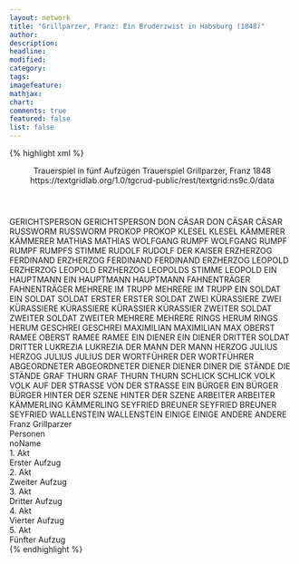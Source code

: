 ```yaml
---
layout: network
title: "Grillparzer, Franz: Ein Bruderzwist in Habsburg (1848)"
author:
description:
headline:
modified:
category:
tags:
imagefeature:
mathjax:
chart:
comments: true
featured: false
list: false
---
```

{% highlight xml %}
<?xml-model href="https://raw.githubusercontent.com/DLiNa/project/master/rules/lina.rnc"?><?xml-model href="https://raw.githubusercontent.com/DLiNa/project/master/rules/lina.sch"?>
<play xmlns="http://lina.digital">
  <header>
    <title>Ein Bruderzwist in Habsburg</title>
    <subtitle>Trauerspiel in fünf Aufzügen</subtitle>
    <genretitle>Trauerspiel</genretitle>
    <author>Grillparzer, Franz</author>
    <date type="print"/>
    <date type="premiere" when="1872"/>
    <date type="written" when="1848">1848</date>
    <source>https://textgridlab.org/1.0/tgcrud-public/rest/textgrid:ns9c.0/data</source>
  </header>
  <personae>
    <character>
      <name>GERICHTSPERSON</name>
      <alias xml:id="gerichtsperson">
        <name>GERICHTSPERSON</name>
      </alias>
    </character>
    <character>
      <name>DON CÄSAR</name>
      <alias xml:id="don_cäsar">
        <name>DON CÄSAR</name>
      </alias>
      <alias xml:id="cäsar">
        <name>CÄSAR</name>
      </alias>
    </character>
    <character>
      <name>RUSSWORM</name>
      <alias xml:id="russworm">
        <name>RUSSWORM</name>
      </alias>
    </character>
    <character>
      <name>PROKOP</name>
      <alias xml:id="prokop">
        <name>PROKOP</name>
      </alias>
    </character>
    <character>
      <name>KLESEL</name>
      <alias xml:id="klesel">
        <name>KLESEL</name>
      </alias>
    </character>
    <character>
      <name>KÄMMERER</name>
      <alias xml:id="kämmerer">
        <name>KÄMMERER</name>
      </alias>
    </character>
    <character>
      <name>MATHIAS</name>
      <alias xml:id="mathias">
        <name>MATHIAS</name>
      </alias>
    </character>
    <character>
      <name>WOLFGANG RUMPF</name>
      <alias xml:id="wolfgang_rumpf">
        <name>WOLFGANG RUMPF</name>
      </alias>
      <alias xml:id="rumpf">
        <name>RUMPF</name>
      </alias>
      <alias xml:id="rumpfs_stimme">
        <name>RUMPFS STIMME</name>
      </alias>
    </character>
    <character>
      <name>RUDOLF</name>
      <alias xml:id="rudolf">
        <name>RUDOLF</name>
      </alias>
      <alias xml:id="der_kaiser">
        <name>DER KAISER</name>
      </alias>
    </character>
    <character>
      <name>ERZHERZOG FERDINAND</name>
      <alias xml:id="erzherzog_ferdinand">
        <name>ERZHERZOG FERDINAND</name>
      </alias>
      <alias xml:id="ferdinand">
        <name>FERDINAND</name>
      </alias>
    </character>
    <character>
      <name>ERZHERZOG LEOPOLD</name>
      <alias xml:id="erzherzog_leopold">
        <name>ERZHERZOG LEOPOLD</name>
      </alias>
      <alias xml:id="erzherzog_leopolds_stimme">
        <name>ERZHERZOG LEOPOLDS STIMME</name>
      </alias>
      <alias xml:id="leopold">
        <name>LEOPOLD</name>
      </alias>
    </character>
    <character>
      <name>EIN HAUPTMANN</name>
      <alias xml:id="ein_hauptmann">
        <name>EIN HAUPTMANN</name>
      </alias>
      <alias xml:id="hauptmann">
        <name>HAUPTMANN</name>
      </alias>
    </character>
    <character>
      <name>FAHNENTRÄGER</name>
      <alias xml:id="fahnenträger">
        <name>FAHNENTRÄGER</name>
      </alias>
    </character>
    <character>
      <name>MEHRERE IM TRUPP</name>
      <alias xml:id="mehrere_im_trupp">
        <name>MEHRERE IM TRUPP</name>
      </alias>
    </character>
    <character>
      <name>EIN SOLDAT</name>
      <alias xml:id="ein_soldat">
        <name>EIN SOLDAT</name>
      </alias>
      <alias xml:id="soldat">
        <name>SOLDAT</name>
      </alias>
      <alias xml:id="erster">
        <name>ERSTER</name>
      </alias>
      <alias xml:id="erster_soldat">
        <name>ERSTER SOLDAT</name>
      </alias>
    </character>
    <character>
      <name>ZWEI KÜRASSIERE</name>
      <alias xml:id="zwei_kürassiere">
        <name>ZWEI KÜRASSIERE</name>
      </alias>
      <alias xml:id="kürassiere">
        <name>KÜRASSIERE</name>
      </alias>
    </character>
    <character>
      <name>KÜRASSIER</name>
      <alias xml:id="kürassier">
        <name>KÜRASSIER</name>
      </alias>
    </character>
    <character>
      <name>ZWEITER SOLDAT</name>
      <alias xml:id="zweiter_soldat">
        <name>ZWEITER SOLDAT</name>
      </alias>
      <alias xml:id="zweiter">
        <name>ZWEITER</name>
      </alias>
    </character>
    <character>
      <name>MEHRERE</name>
      <alias xml:id="mehrere">
        <name>MEHRERE</name>
      </alias>
    </character>
    <character>
      <name>RINGS HERUM</name>
      <alias xml:id="rings_herum">
        <name>RINGS HERUM</name>
      </alias>
    </character>
    <character>
      <name>GESCHREI</name>
      <alias xml:id="geschrei">
        <name>GESCHREI</name>
      </alias>
    </character>
    <character>
      <name>MAXIMILIAN</name>
      <alias xml:id="maximilian">
        <name>MAXIMILIAN</name>
      </alias>
      <alias xml:id="max">
        <name>MAX</name>
      </alias>
    </character>
    <character>
      <name>OBERST RAMEE</name>
      <alias xml:id="oberst_ramee">
        <name>OBERST RAMEE</name>
      </alias>
      <alias xml:id="ramee">
        <name>RAMEE</name>
      </alias>
    </character>
    <character>
      <name>EIN DIENER</name>
      <alias xml:id="ein_diener">
        <name>EIN DIENER</name>
      </alias>
    </character>
    <character>
      <name>DRITTER SOLDAT</name>
      <alias xml:id="dritter">
        <name>DRITTER</name>
      </alias>
    </character>
    <character>
      <name>LUKREZIA</name>
      <alias xml:id="lukrezia">
        <name>LUKREZIA</name>
      </alias>
    </character>
    <character>
      <name>DER MANN</name>
      <alias xml:id="der_mann">
        <name>DER MANN</name>
      </alias>
    </character>
    <character>
      <name>HERZOG JULIUS</name>
      <alias xml:id="herzog_julius">
        <name>HERZOG JULIUS</name>
      </alias>
      <alias xml:id="julius">
        <name>JULIUS</name>
      </alias>
    </character>
    <character>
      <name>DER WORTFÜHRER</name>
      <alias xml:id="der_wortführer">
        <name>DER WORTFÜHRER</name>
      </alias>
    </character>
    <character>
      <name>ABGEORDNETER</name>
      <alias xml:id="abgeordneter">
        <name>ABGEORDNETER</name>
      </alias>
    </character>
    <character>
      <name>DIENER</name>
      <alias xml:id="diener">
        <name>DIENER</name>
      </alias>
      <alias xml:id="diner">
        <name>DINER</name>
      </alias>
    </character>
    <character>
      <name>DIE STÄNDE</name>
      <alias xml:id="die_stände">
        <name>DIE STÄNDE</name>
      </alias>
    </character>
    <character>
      <name>GRAF THURN</name>
      <alias xml:id="graf_thurn">
        <name>GRAF THURN</name>
      </alias>
      <alias xml:id="thurn">
        <name>THURN</name>
      </alias>
    </character>
    <character>
      <name>SCHLICK</name>
      <alias xml:id="schlick">
        <name>SCHLICK</name>
      </alias>
    </character>
    <character>
      <name>VOLK</name>
      <alias xml:id="volk">
        <name>VOLK</name>
      </alias>
      <alias xml:id="auf_der_strasse">
        <name>AUF DER STRASSE</name>
      </alias>
      <alias xml:id="von_der_strasse">
        <name>VON DER STRASSE</name>
      </alias>
    </character>
    <character>
      <name>EIN BÜRGER</name>
      <alias xml:id="ein_bürger">
        <name>EIN BÜRGER</name>
      </alias>
      <alias xml:id="bürger">
        <name>BÜRGER</name>
      </alias>
    </character>
    <character>
      <name>HINTER DER SZENE</name>
      <alias xml:id="hinter_der_szene">
        <name>HINTER DER SZENE</name>
      </alias>
    </character>
    <character>
      <name>ARBEITER</name>
      <alias xml:id="arbeiter">
        <name>ARBEITER</name>
      </alias>
    </character>
    <character>
      <name>KÄMMERLING</name>
      <alias xml:id="kämmerling">
        <name>KÄMMERLING</name>
      </alias>
    </character>
    <character>
      <name>SEYFRIED BREUNER</name>
      <alias xml:id="seyfried_breuner">
        <name>SEYFRIED BREUNER</name>
      </alias>
      <alias xml:id="seyfried">
        <name>SEYFRIED</name>
      </alias>
    </character>
    <character>
      <name>WALLENSTEIN</name>
      <alias xml:id="wallenstein">
        <name>WALLENSTEIN</name>
      </alias>
    </character>
    <character>
      <name>EINIGE</name>
      <alias xml:id="einige">
        <name>EINIGE</name>
      </alias>
    </character>
    <character>
      <name>ANDERE</name>
      <alias xml:id="andere">
        <name>ANDERE</name>
      </alias>
    </character>
  </personae>
  <text>
    <div>
      <head>Franz Grillparzer</head>
    </div>
    <div>
      <head>Personen</head>
      <div>
        <head>noName</head>
      </div>
    </div>
    <div>
      <head>1. Akt</head>
      <div>
        <head>Erster Aufzug</head>
        <sp who="#gerichtsperson">
          <amount n="5" unit="speech_acts"/>
          <amount n="39" unit="words"/>
          <amount n="6" unit="lines"/>
          <amount n="210" unit="chars"/>
        </sp>
        <sp who="#don_cäsar">
          <amount n="22" unit="speech_acts"/>
          <amount n="727" unit="words"/>
          <amount n="101" unit="lines"/>
          <amount n="3905" unit="chars"/>
        </sp>
        <sp who="#russworm">
          <amount n="2" unit="speech_acts"/>
          <amount n="172" unit="words"/>
          <amount n="24" unit="lines"/>
          <amount n="916" unit="chars"/>
        </sp>
        <sp who="#prokop">
          <amount n="2" unit="speech_acts"/>
          <amount n="19" unit="words"/>
          <amount n="3" unit="lines"/>
          <amount n="107" unit="chars"/>
        </sp>
        <sp who="#klesel">
          <amount n="23" unit="speech_acts"/>
          <amount n="400" unit="words"/>
          <amount n="61" unit="lines"/>
          <amount n="2167" unit="chars"/>
        </sp>
        <sp who="#kämmerer">
          <amount n="4" unit="speech_acts"/>
          <amount n="31" unit="words"/>
          <amount n="6" unit="lines"/>
          <amount n="179" unit="chars"/>
        </sp>
        <sp who="#mathias">
          <amount n="19" unit="speech_acts"/>
          <amount n="264" unit="words"/>
          <amount n="43" unit="lines"/>
          <amount n="1397" unit="chars"/>
        </sp>
        <sp who="#rumpf">
          <amount n="34" unit="speech_acts"/>
          <amount n="473" unit="words"/>
          <amount n="82" unit="lines"/>
          <amount n="2655" unit="chars"/>
        </sp>
        <sp who="#rudolf">
          <amount n="45" unit="speech_acts"/>
          <amount n="1461" unit="words"/>
          <amount n="203" unit="lines"/>
          <amount n="7697" unit="chars"/>
        </sp>
        <sp who="#erzherzog_ferdinand">
          <amount n="24" unit="speech_acts"/>
          <amount n="528" unit="words"/>
          <amount n="74" unit="lines"/>
          <amount n="2850" unit="chars"/>
        </sp>
        <sp who="#erzherzog_leopolds_stimme">
          <amount n="1" unit="speech_acts"/>
          <amount n="2" unit="words"/>
          <amount n="1" unit="lines"/>
          <amount n="6" unit="chars"/>
        </sp>
        <sp who="#erzherzog_leopold">
          <amount n="1" unit="speech_acts"/>
          <amount n="4" unit="words"/>
          <amount n="1" unit="lines"/>
          <amount n="17" unit="chars"/>
        </sp>
      </div>
    </div>
    <div>
      <head>2. Akt</head>
      <div>
        <head>Zweiter Aufzug</head>
        <sp who="#ein_hauptmann">
          <amount n="1" unit="speech_acts"/>
          <amount n="17" unit="words"/>
          <amount n="2" unit="lines"/>
          <amount n="85" unit="chars"/>
        </sp>
        <sp who="#fahnenträger">
          <amount n="4" unit="speech_acts"/>
          <amount n="306" unit="words"/>
          <amount n="39" unit="lines"/>
          <amount n="1626" unit="chars"/>
        </sp>
        <sp who="#hauptmann">
          <amount n="15" unit="speech_acts"/>
          <amount n="223" unit="words"/>
          <amount n="35" unit="lines"/>
          <amount n="1209" unit="chars"/>
        </sp>
        <sp who="#mehrere_im_trupp">
          <amount n="1" unit="speech_acts"/>
          <amount n="11" unit="words"/>
          <amount n="1" unit="lines"/>
          <amount n="47" unit="chars"/>
        </sp>
        <sp who="#ramee">
          <amount n="17" unit="speech_acts"/>
          <amount n="368" unit="words"/>
          <amount n="53" unit="lines"/>
          <amount n="1902" unit="chars"/>
        </sp>
        <sp who="#ein_soldat">
          <amount n="1" unit="speech_acts"/>
          <amount n="4" unit="words"/>
          <amount n="1" unit="lines"/>
          <amount n="20" unit="chars"/>
        </sp>
        <sp who="#zwei_kürassiere #kürassier">
          <amount n="1" unit="speech_acts"/>
          <amount n="4" unit="words"/>
          <amount n="1" unit="lines"/>
          <amount n="19" unit="chars"/>
        </sp>
        <sp who="#soldat">
          <amount n="3" unit="speech_acts"/>
          <amount n="69" unit="words"/>
          <amount n="9" unit="lines"/>
          <amount n="354" unit="chars"/>
        </sp>
        <sp who="#kürassier">
          <amount n="2" unit="speech_acts"/>
          <amount n="9" unit="words"/>
          <amount n="2" unit="lines"/>
          <amount n="40" unit="chars"/>
        </sp>
        <sp who="#kürassiere #kürassier">
          <amount n="1" unit="speech_acts"/>
          <amount n="3" unit="words"/>
          <amount n="1" unit="lines"/>
          <amount n="17" unit="chars"/>
        </sp>
        <sp who="#zweiter_soldat">
          <amount n="2" unit="speech_acts"/>
          <amount n="59" unit="words"/>
          <amount n="9" unit="lines"/>
          <amount n="338" unit="chars"/>
        </sp>
        <sp who="#mehrere">
          <amount n="1" unit="speech_acts"/>
          <amount n="3" unit="words"/>
          <amount n="1" unit="lines"/>
          <amount n="18" unit="chars"/>
        </sp>
        <sp who="#rings_herum">
          <amount n="1" unit="speech_acts"/>
          <amount n="10" unit="words"/>
          <amount n="3" unit="lines"/>
          <amount n="45" unit="chars"/>
        </sp>
        <sp who="#geschrei">
          <amount n="2" unit="speech_acts"/>
          <amount n="5" unit="words"/>
          <amount n="2" unit="lines"/>
          <amount n="35" unit="chars"/>
        </sp>
        <sp who="#klesel">
          <amount n="47" unit="speech_acts"/>
          <amount n="970" unit="words"/>
          <amount n="141" unit="lines"/>
          <amount n="5386" unit="chars"/>
        </sp>
        <sp who="#maximilian">
          <amount n="1" unit="speech_acts"/>
          <amount n="16" unit="words"/>
          <amount n="2" unit="lines"/>
          <amount n="81" unit="chars"/>
        </sp>
        <sp who="#erzherzog_leopold">
          <amount n="2" unit="speech_acts"/>
          <amount n="45" unit="words"/>
          <amount n="6" unit="lines"/>
          <amount n="220" unit="chars"/>
        </sp>
        <sp who="#oberst_ramee">
          <amount n="1" unit="speech_acts"/>
          <amount n="2" unit="words"/>
          <amount n="1" unit="lines"/>
          <amount n="16" unit="chars"/>
        </sp>
        <sp who="#leopold">
          <amount n="29" unit="speech_acts"/>
          <amount n="332" unit="words"/>
          <amount n="48" unit="lines"/>
          <amount n="1790" unit="chars"/>
        </sp>
        <sp who="#erster">
          <amount n="8" unit="speech_acts"/>
          <amount n="107" unit="words"/>
          <amount n="15" unit="lines"/>
          <amount n="552" unit="chars"/>
        </sp>
        <sp who="#zweiter">
          <amount n="4" unit="speech_acts"/>
          <amount n="27" unit="words"/>
          <amount n="5" unit="lines"/>
          <amount n="110" unit="chars"/>
        </sp>
        <sp who="#erster_soldat">
          <amount n="1" unit="speech_acts"/>
          <amount n="9" unit="words"/>
          <amount n="1" unit="lines"/>
          <amount n="58" unit="chars"/>
        </sp>
        <sp who="#mathias">
          <amount n="36" unit="speech_acts"/>
          <amount n="744" unit="words"/>
          <amount n="104" unit="lines"/>
          <amount n="3932" unit="chars"/>
        </sp>
        <sp who="#ein_diener">
          <amount n="1" unit="speech_acts"/>
          <amount n="3" unit="words"/>
          <amount n="1" unit="lines"/>
          <amount n="21" unit="chars"/>
        </sp>
        <sp who="#max">
          <amount n="26" unit="speech_acts"/>
          <amount n="827" unit="words"/>
          <amount n="118" unit="lines"/>
          <amount n="4511" unit="chars"/>
        </sp>
        <sp who="#ferdinand">
          <amount n="26" unit="speech_acts"/>
          <amount n="449" unit="words"/>
          <amount n="64" unit="lines"/>
          <amount n="2446" unit="chars"/>
        </sp>
        <sp who="#ferdinand #leopold">
          <amount n="1" unit="speech_acts"/>
          <amount n="2" unit="words"/>
          <amount n="1" unit="lines"/>
          <amount n="11" unit="chars"/>
        </sp>
        <sp who="#ferdinand #leopold">
          <amount n="1" unit="speech_acts"/>
          <amount n="2" unit="words"/>
          <amount n="1" unit="lines"/>
          <amount n="12" unit="chars"/>
        </sp>
        <sp who="#prokop">
          <amount n="10" unit="speech_acts"/>
          <amount n="145" unit="words"/>
          <amount n="23" unit="lines"/>
          <amount n="791" unit="chars"/>
        </sp>
        <sp who="#dritter">
          <amount n="1" unit="speech_acts"/>
          <amount n="23" unit="words"/>
          <amount n="4" unit="lines"/>
          <amount n="134" unit="chars"/>
        </sp>
        <sp who="#lukrezia">
          <amount n="2" unit="speech_acts"/>
          <amount n="9" unit="words"/>
          <amount n="2" unit="lines"/>
          <amount n="41" unit="chars"/>
        </sp>
        <sp who="#erzherzog_ferdinand">
          <amount n="2" unit="speech_acts"/>
          <amount n="20" unit="words"/>
          <amount n="4" unit="lines"/>
          <amount n="94" unit="chars"/>
        </sp>
        <sp who="#don_cäsar">
          <amount n="1" unit="speech_acts"/>
          <amount n="6" unit="words"/>
          <amount n="1" unit="lines"/>
          <amount n="31" unit="chars"/>
        </sp>
      </div>
    </div>
    <div>
      <head>3. Akt</head>
      <div>
        <head>Dritter Aufzug</head>
        <sp who="#rudolf">
          <amount n="60" unit="speech_acts"/>
          <amount n="3871" unit="words"/>
          <amount n="507" unit="lines"/>
          <amount n="20764" unit="chars"/>
        </sp>
        <sp who="#der_mann">
          <amount n="1" unit="speech_acts"/>
          <amount n="8" unit="words"/>
          <amount n="1" unit="lines"/>
          <amount n="45" unit="chars"/>
        </sp>
        <sp who="#herzog_julius">
          <amount n="3" unit="speech_acts"/>
          <amount n="48" unit="words"/>
          <amount n="7" unit="lines"/>
          <amount n="247" unit="chars"/>
        </sp>
        <sp who="#julius">
          <amount n="39" unit="speech_acts"/>
          <amount n="587" unit="words"/>
          <amount n="81" unit="lines"/>
          <amount n="3042" unit="chars"/>
        </sp>
        <sp who="#prokop">
          <amount n="11" unit="speech_acts"/>
          <amount n="160" unit="words"/>
          <amount n="26" unit="lines"/>
          <amount n="872" unit="chars"/>
        </sp>
        <sp who="#wolfgang_rumpf">
          <amount n="1" unit="speech_acts"/>
          <amount n="3" unit="words"/>
          <amount n="1" unit="lines"/>
          <amount n="15" unit="chars"/>
        </sp>
        <sp who="#rumpf">
          <amount n="11" unit="speech_acts"/>
          <amount n="187" unit="words"/>
          <amount n="29" unit="lines"/>
          <amount n="1059" unit="chars"/>
        </sp>
        <sp who="#zweiter">
          <amount n="1" unit="speech_acts"/>
          <amount n="77" unit="words"/>
          <amount n="11" unit="lines"/>
          <amount n="433" unit="chars"/>
        </sp>
        <sp who="#der_wortführer">
          <amount n="1" unit="speech_acts"/>
          <amount n="40" unit="words"/>
          <amount n="6" unit="lines"/>
          <amount n="221" unit="chars"/>
        </sp>
        <sp who="#abgeordneter">
          <amount n="2" unit="speech_acts"/>
          <amount n="19" unit="words"/>
          <amount n="3" unit="lines"/>
          <amount n="103" unit="chars"/>
        </sp>
        <sp who="#diener">
          <amount n="3" unit="speech_acts"/>
          <amount n="33" unit="words"/>
          <amount n="6" unit="lines"/>
          <amount n="209" unit="chars"/>
        </sp>
        <sp who="#die_stände">
          <amount n="1" unit="speech_acts"/>
          <amount n="10" unit="words"/>
          <amount n="1" unit="lines"/>
          <amount n="45" unit="chars"/>
        </sp>
        <sp who="#erzherzog_leopold">
          <amount n="1" unit="speech_acts"/>
          <amount n="8" unit="words"/>
          <amount n="2" unit="lines"/>
          <amount n="46" unit="chars"/>
        </sp>
        <sp who="#leopold">
          <amount n="8" unit="speech_acts"/>
          <amount n="184" unit="words"/>
          <amount n="25" unit="lines"/>
          <amount n="966" unit="chars"/>
        </sp>
        <sp who="#klesel">
          <amount n="8" unit="speech_acts"/>
          <amount n="149" unit="words"/>
          <amount n="20" unit="lines"/>
          <amount n="802" unit="chars"/>
        </sp>
        <sp who="#rumpfs_stimme">
          <amount n="1" unit="speech_acts"/>
          <amount n="2" unit="words"/>
          <amount n="1" unit="lines"/>
          <amount n="22" unit="chars"/>
        </sp>
        <sp who="#graf_thurn">
          <amount n="1" unit="speech_acts"/>
          <amount n="30" unit="words"/>
          <amount n="4" unit="lines"/>
          <amount n="161" unit="chars"/>
        </sp>
        <sp who="#schlick">
          <amount n="2" unit="speech_acts"/>
          <amount n="23" unit="words"/>
          <amount n="3" unit="lines"/>
          <amount n="115" unit="chars"/>
        </sp>
        <sp who="#thurn">
          <amount n="2" unit="speech_acts"/>
          <amount n="65" unit="words"/>
          <amount n="9" unit="lines"/>
          <amount n="358" unit="chars"/>
        </sp>
        <sp who="#ramee">
          <amount n="1" unit="speech_acts"/>
          <amount n="5" unit="words"/>
          <amount n="1" unit="lines"/>
          <amount n="28" unit="chars"/>
        </sp>
        <sp who="#volk">
          <amount n="1" unit="speech_acts"/>
          <amount n="5" unit="words"/>
          <amount n="1" unit="lines"/>
          <amount n="34" unit="chars"/>
        </sp>
      </div>
    </div>
    <div>
      <head>4. Akt</head>
      <div>
        <head>Vierter Aufzug</head>
        <sp who="#ein_bürger">
          <amount n="1" unit="speech_acts"/>
          <amount n="23" unit="words"/>
          <amount n="3" unit="lines"/>
          <amount n="136" unit="chars"/>
        </sp>
        <sp who="#prokop">
          <amount n="6" unit="speech_acts"/>
          <amount n="93" unit="words"/>
          <amount n="14" unit="lines"/>
          <amount n="487" unit="chars"/>
        </sp>
        <sp who="#bürger">
          <amount n="3" unit="speech_acts"/>
          <amount n="30" unit="words"/>
          <amount n="5" unit="lines"/>
          <amount n="158" unit="chars"/>
        </sp>
        <sp who="#ramee">
          <amount n="2" unit="speech_acts"/>
          <amount n="65" unit="words"/>
          <amount n="8" unit="lines"/>
          <amount n="333" unit="chars"/>
        </sp>
        <sp who="#cäsar">
          <amount n="2" unit="speech_acts"/>
          <amount n="156" unit="words"/>
          <amount n="22" unit="lines"/>
          <amount n="801" unit="chars"/>
        </sp>
        <sp who="#lukrezia">
          <amount n="14" unit="speech_acts"/>
          <amount n="210" unit="words"/>
          <amount n="29" unit="lines"/>
          <amount n="1064" unit="chars"/>
        </sp>
        <sp who="#don_cäsar">
          <amount n="16" unit="speech_acts"/>
          <amount n="895" unit="words"/>
          <amount n="120" unit="lines"/>
          <amount n="4871" unit="chars"/>
        </sp>
        <sp who="#hauptmann">
          <amount n="3" unit="speech_acts"/>
          <amount n="33" unit="words"/>
          <amount n="5" unit="lines"/>
          <amount n="166" unit="chars"/>
        </sp>
        <sp who="#thurn">
          <amount n="13" unit="speech_acts"/>
          <amount n="641" unit="words"/>
          <amount n="85" unit="lines"/>
          <amount n="3432" unit="chars"/>
        </sp>
        <sp who="#schlick">
          <amount n="5" unit="speech_acts"/>
          <amount n="43" unit="words"/>
          <amount n="6" unit="lines"/>
          <amount n="228" unit="chars"/>
        </sp>
        <sp who="#julius">
          <amount n="21" unit="speech_acts"/>
          <amount n="735" unit="words"/>
          <amount n="102" unit="lines"/>
          <amount n="3958" unit="chars"/>
        </sp>
        <sp who="#rumpf">
          <amount n="13" unit="speech_acts"/>
          <amount n="226" unit="words"/>
          <amount n="31" unit="lines"/>
          <amount n="1205" unit="chars"/>
        </sp>
        <sp who="#diner">
          <amount n="1" unit="speech_acts"/>
          <amount n="8" unit="words"/>
          <amount n="1" unit="lines"/>
          <amount n="43" unit="chars"/>
        </sp>
        <sp who="#diener">
          <amount n="2" unit="speech_acts"/>
          <amount n="65" unit="words"/>
          <amount n="8" unit="lines"/>
          <amount n="327" unit="chars"/>
        </sp>
        <sp who="#der_kaiser">
          <amount n="1" unit="speech_acts"/>
          <amount n="11" unit="words"/>
          <amount n="3" unit="lines"/>
          <amount n="59" unit="chars"/>
        </sp>
        <sp who="#hinter_der_szene">
          <amount n="1" unit="speech_acts"/>
          <amount n="4" unit="words"/>
          <amount n="1" unit="lines"/>
          <amount n="16" unit="chars"/>
        </sp>
        <sp who="#arbeiter">
          <amount n="1" unit="speech_acts"/>
          <amount n="21" unit="words"/>
          <amount n="3" unit="lines"/>
          <amount n="101" unit="chars"/>
        </sp>
        <sp who="#rudolf">
          <amount n="12" unit="speech_acts"/>
          <amount n="1446" unit="words"/>
          <amount n="184" unit="lines"/>
          <amount n="7625" unit="chars"/>
        </sp>
        <sp who="#ferdinand">
          <amount n="2" unit="speech_acts"/>
          <amount n="43" unit="words"/>
          <amount n="6" unit="lines"/>
          <amount n="216" unit="chars"/>
        </sp>
        <sp who="#max">
          <amount n="3" unit="speech_acts"/>
          <amount n="44" unit="words"/>
          <amount n="6" unit="lines"/>
          <amount n="226" unit="chars"/>
        </sp>
      </div>
    </div>
    <div>
      <head>5. Akt</head>
      <div>
        <head>Fünfter Aufzug</head>
        <sp who="#ferdinand">
          <amount n="63" unit="speech_acts"/>
          <amount n="1919" unit="words"/>
          <amount n="259" unit="lines"/>
          <amount n="10452" unit="chars"/>
        </sp>
        <sp who="#klesel">
          <amount n="27" unit="speech_acts"/>
          <amount n="793" unit="words"/>
          <amount n="107" unit="lines"/>
          <amount n="4273" unit="chars"/>
        </sp>
        <sp who="#kämmerling">
          <amount n="3" unit="speech_acts"/>
          <amount n="50" unit="words"/>
          <amount n="7" unit="lines"/>
          <amount n="271" unit="chars"/>
        </sp>
        <sp who="#seyfried_breuner">
          <amount n="1" unit="speech_acts"/>
          <amount n="4" unit="words"/>
          <amount n="1" unit="lines"/>
          <amount n="20" unit="chars"/>
        </sp>
        <sp who="#seyfried">
          <amount n="5" unit="speech_acts"/>
          <amount n="65" unit="words"/>
          <amount n="9" unit="lines"/>
          <amount n="342" unit="chars"/>
        </sp>
        <sp who="#ein_diener">
          <amount n="2" unit="speech_acts"/>
          <amount n="20" unit="words"/>
          <amount n="3" unit="lines"/>
          <amount n="117" unit="chars"/>
        </sp>
        <sp who="#wallenstein">
          <amount n="17" unit="speech_acts"/>
          <amount n="430" unit="words"/>
          <amount n="61" unit="lines"/>
          <amount n="2391" unit="chars"/>
        </sp>
        <sp who="#erzherzog_ferdinand">
          <amount n="1" unit="speech_acts"/>
          <amount n="16" unit="words"/>
          <amount n="2" unit="lines"/>
          <amount n="82" unit="chars"/>
        </sp>
        <sp who="#einige">
          <amount n="1" unit="speech_acts"/>
          <amount n="3" unit="words"/>
          <amount n="1" unit="lines"/>
          <amount n="16" unit="chars"/>
        </sp>
        <sp who="#andere">
          <amount n="1" unit="speech_acts"/>
          <amount n="6" unit="words"/>
          <amount n="1" unit="lines"/>
          <amount n="27" unit="chars"/>
        </sp>
        <sp who="#mathias">
          <amount n="13" unit="speech_acts"/>
          <amount n="297" unit="words"/>
          <amount n="40" unit="lines"/>
          <amount n="1505" unit="chars"/>
        </sp>
        <sp who="#julius">
          <amount n="4" unit="speech_acts"/>
          <amount n="123" unit="words"/>
          <amount n="16" unit="lines"/>
          <amount n="643" unit="chars"/>
        </sp>
        <sp who="#auf_der_strasse">
          <amount n="1" unit="speech_acts"/>
          <amount n="2" unit="words"/>
          <amount n="1" unit="lines"/>
          <amount n="14" unit="chars"/>
        </sp>
        <sp who="#mehrere">
          <amount n="1" unit="speech_acts"/>
          <amount n="19" unit="words"/>
          <amount n="2" unit="lines"/>
          <amount n="84" unit="chars"/>
        </sp>
        <sp who="#von_der_strasse">
          <amount n="1" unit="speech_acts"/>
          <amount n="2" unit="words"/>
          <amount n="1" unit="lines"/>
          <amount n="14" unit="chars"/>
        </sp>
      </div>
    </div>
  </text>
</play>
{% endhighlight %}
